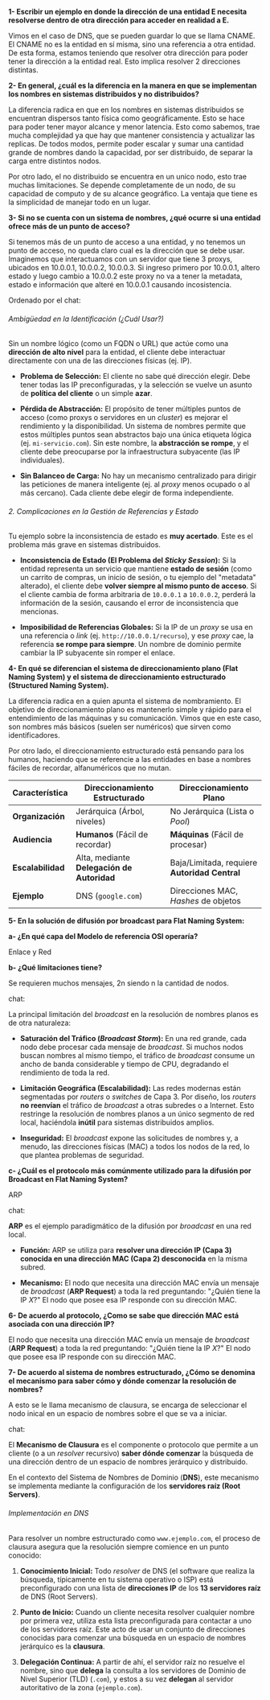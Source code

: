 
**1- Escribir un ejemplo en donde la dirección de una entidad E necesita resolverse dentro de otra dirección para acceder en realidad a E.**

Vimos en el caso de DNS, que se pueden guardar lo que se llama CNAME. El CNAME no es la entidad en sí misma, sino una referencia a otra entidad. De esta forma, estamos teniendo que resolver otra dirección para poder tener la dirección a la entidad real. Esto implica resolver 2 direcciones distintas.

**2- En general, ¿cuál es la diferencia en la manera en que se implementan los nombres en sistemas distribuidos y no distribuidos?**

La diferencia radica en que en los nombres en sistemas distribuidos se encuentran dispersos tanto física como geográficamente. Esto se hace para poder tener mayor alcance y menor latencia. Esto como sabemos, trae mucha complejidad ya que hay que mantener consistencia y actualizar las replicas. De todos modos, permite poder escalar y sumar una cantidad grande de nombres dando la capacidad, por ser distribuido, de separar la carga entre distintos nodos.

Por otro lado, el no distribuido se encuentra en un unico nodo, esto trae muchas limitaciones. Se depende completamente de un nodo, de su capacidad de computo y de su alcance geográfico. La ventaja que tiene es la simplicidad de manejar todo en un lugar.
   
**3- Si no se cuenta con un sistema de nombres, ¿qué ocurre si una entidad ofrece más de un punto de acceso?**

Si tenemos más de un punto de acceso a una entidad, y no tenemos un punto de acceso, no queda claro cual es la dirección que se debe usar. Imaginemos que interactuamos con un servidor que tiene 3 proxys, ubicados en 10.0.0.1, 10.0.0.2, 10.0.0.3. Si ingreso primero por 10.0.0.1, altero estado y luego cambio a 10.0.0.2 este proxy no va a tener la metadata, estado e información que alteré en 10.0.0.1 causando incosistencia.

Ordenado por el chat:

###### Ambigüedad en la Identificación (¿Cuál Usar?)

Sin un nombre lógico (como un FQDN o URL) que actúe como una **dirección de alto nivel** para la entidad, el cliente debe interactuar directamente con una de las direcciones físicas (ej. IP).

- **Problema de Selección:** El cliente no sabe qué dirección elegir. Debe tener todas las IP preconfiguradas, y la selección se vuelve un asunto de **política del cliente** o un simple **azar**.
    
- **Pérdida de Abstracción:** El propósito de tener múltiples puntos de acceso (como proxys o servidores en un _cluster_) es mejorar el rendimiento y la disponibilidad. Un sistema de nombres permite que estos múltiples puntos sean abstractos bajo una única etiqueta lógica (ej. `mi-servicio.com`). Sin este nombre, la **abstracción se rompe**, y el cliente debe preocuparse por la infraestructura subyacente (las IP individuales).
    
- **Sin Balanceo de Carga:** No hay un mecanismo centralizado para dirigir las peticiones de manera inteligente (ej. al _proxy_ menos ocupado o al más cercano). Cada cliente debe elegir de forma independiente.
    

###### 2. Complicaciones en la Gestión de Referencias y Estado 

Tu ejemplo sobre la inconsistencia de estado es **muy acertado**. Este es el problema más grave en sistemas distribuidos.

- **Inconsistencia de Estado (El Problema del _Sticky Session_):** Si la entidad representa un servicio que mantiene **estado de sesión** (como un carrito de compras, un inicio de sesión, o tu ejemplo del "metadata" alterado), el cliente debe **volver siempre al mismo punto de acceso**. Si el cliente cambia de forma arbitraria de `10.0.0.1` a `10.0.0.2`, perderá la información de la sesión, causando el error de inconsistencia que mencionas.
    
- **Imposibilidad de Referencias Globales:** Si la IP de un _proxy_ se usa en una referencia o _link_ (ej. `http://10.0.0.1/recurso`), y ese _proxy_ cae, la referencia **se rompe para siempre**. Un nombre de dominio permite cambiar la IP subyacente sin romper el enlace.


**4- En qué se diferencian el sistema de direccionamiento plano (Flat Naming System) y el sistema de direccionamiento estructurado (Structured Naming System).**

La diferencia radica en a quien apunta el sistema de nombramiento. El objetivo de direccionamiento plano es mantenerlo simple y rápido para el entendimiento de las máquinas y su comunicación. Vimos que en este caso, son nombres más básicos (suelen ser numéricos) que sirven como identificadores.

Por otro lado, el direccionamiento estructurado está pensando para los humanos, haciendo que se referencie a las entidades en base a nombres fáciles de recordar, alfanuméricos que no mutan.

|**Característica**|**Direccionamiento Estructurado**|**Direccionamiento Plano**|
|---|---|---|
|**Organización**|Jerárquica (Árbol, niveles)|No Jerárquica (Lista o _Pool_)|
|**Audiencia**|**Humanos** (Fácil de recordar)|**Máquinas** (Fácil de procesar)|
|**Escalabilidad**|Alta, mediante **Delegación de Autoridad**|Baja/Limitada, requiere **Autoridad Central**|
|**Ejemplo**|DNS (`google.com`)|Direcciones MAC, _Hashes_ de objetos|

**5- En la solución de difusión por broadcast para Flat Naming System:**

**a- ¿En qué capa del Modelo de referencia OSI operaría?**

Enlace y Red

**b- ¿Qué limitaciones tiene?**

Se requieren muchos mensajes, 2n siendo n la cantidad de nodos.

chat:

La principal limitación del _broadcast_ en la resolución de nombres planos es de otra naturaleza:

- **Saturación del Tráfico (_Broadcast Storm_):** En una red grande, cada nodo debe procesar cada mensaje de _broadcast_. Si muchos nodos buscan nombres al mismo tiempo, el tráfico de _broadcast_ consume un ancho de banda considerable y tiempo de CPU, degradando el rendimiento de toda la red.
    
- **Limitación Geográfica (Escalabilidad):** Las redes modernas están segmentadas por _routers_ o _switches_ de Capa 3. Por diseño, los _routers_ **no reenvían** el tráfico de _broadcast_ a otras subredes o a Internet. Esto restringe la resolución de nombres planos a un único segmento de red local, haciéndola **inútil** para sistemas distribuidos amplios.
    
- **Inseguridad:** El _broadcast_ expone las solicitudes de nombres y, a menudo, las direcciones físicas (MAC) a todos los nodos de la red, lo que plantea problemas de seguridad.

**c- ¿Cuál es el protocolo más comúnmente utilizado para la difusión por Broadcast en Flat Naming System?**

ARP

chat:

**ARP** es el ejemplo paradigmático de la difusión por _broadcast_ en una red local.

- **Función:** ARP se utiliza para **resolver una dirección IP (Capa 3) conocida en una dirección MAC (Capa 2) desconocida** en la misma subred.
    
- **Mecanismo:** El nodo que necesita una dirección MAC envía un mensaje de _broadcast_ (**ARP Request**) a toda la red preguntando: "¿Quién tiene la IP $X$?" El nodo que posee esa IP responde con su dirección MAC.

**6- De acuerdo al protocolo, ¿Como se sabe que dirección MAC está asociada con una dirección IP?**

 El nodo que necesita una dirección MAC envía un mensaje de _broadcast_ (**ARP Request**) a toda la red preguntando: "¿Quién tiene la IP $X$?" El nodo que posee esa IP responde con su dirección MAC.

**7- De acuerdo al sistema de nombres estructurado, ¿Cómo se denomina el mecanismo para saber cómo y dónde comenzar la resolución de nombres?**

A esto se le llama mecanismo de clausura, se encarga de seleccionar el nodo inical en un espacio de nombres sobre el que se va a iniciar. 

chat:

El **Mecanismo de Clausura** es el componente o protocolo que permite a un cliente (o a un _resolver_ recursivo) **saber dónde comenzar** la búsqueda de una dirección dentro de un espacio de nombres jerárquico y distribuido.

En el contexto del Sistema de Nombres de Dominio (**DNS**), este mecanismo se implementa mediante la configuración de los **servidores raíz (Root Servers)**.

###### Implementación en DNS

Para resolver un nombre estructurado como `www.ejemplo.com`, el proceso de clausura asegura que la resolución siempre comience en un punto conocido:

1. **Conocimiento Inicial:** Todo _resolver_ de DNS (el software que realiza la búsqueda, típicamente en tu sistema operativo o ISP) está preconfigurado con una lista de **direcciones IP** de los **13 servidores raíz** de DNS (Root Servers).
    
2. **Punto de Inicio:** Cuando un cliente necesita resolver cualquier nombre por primera vez, utiliza esta lista preconfigurada para contactar a uno de los servidores raíz. Este acto de usar un conjunto de direcciones conocidas para comenzar una búsqueda en un espacio de nombres jerárquico es la **clausura**.
    
3. **Delegación Continua:** A partir de ahí, el servidor raíz no resuelve el nombre, sino que **delega** la consulta a los servidores de Dominio de Nivel Superior (TLD) (`.com`), y estos a su vez **delegan** al servidor autoritativo de la zona (`ejemplo.com`).